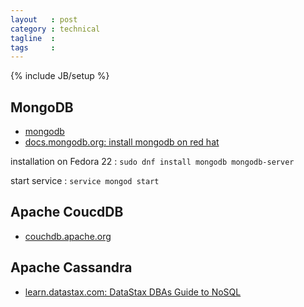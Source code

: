 ```yaml
---
layout   : post
category : technical
tagline  :
tags     :
---
```

{% include JB/setup %}

## MongoDB

- [mongodb](http://docs.mongodb.org/manual/)
- [docs.mongodb.org: install mongodb on red hat](https://docs.mongodb.org/getting-started/shell/tutorial/install-mongodb-on-red-hat/)

installation on Fedora 22
:   `sudo dnf install mongodb mongodb-server`

start service
:   `service mongod start`

## Apache CoucdDB

- [couchdb.apache.org](http://couchdb.apache.org)

## Apache Cassandra

- [learn.datastax.com: DataStax DBAs Guide to NoSQL](http://learn.datastax.com/rs/datastax/images/DataStax-DBAs-Guide-to-NoSQL.pdf)
